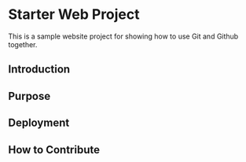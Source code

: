 # Starter Web Project

This is a sample website project for showing how to use Git and Github together.
## Introduction

## Purpose

## Deployment

## How to Contribute
